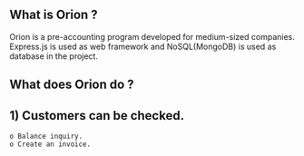 ## What is Orion ? 

Orion is a pre-accounting program developed for medium-sized companies. Express.js is used as web framework and NoSQL(MongoDB) is used as database in the project.

## What does Orion do ?
 ## 1) Customers can be checked.
    o Balance inquiry.
    o Create an invoice.
